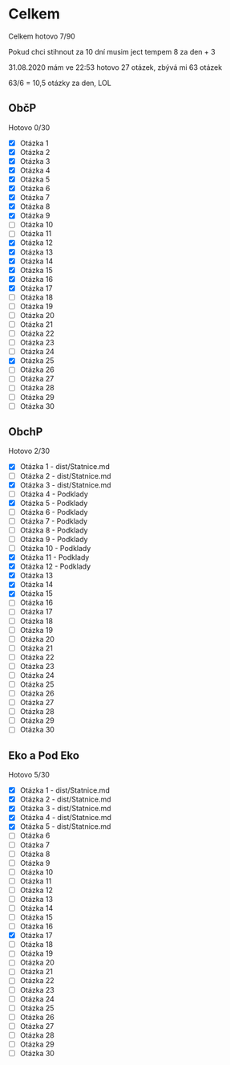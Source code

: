 # Celkem

Celkem hotovo 7/90

Pokud chci stihnout za 10 dní musim ject tempem 8 za den + 3

31.08.2020 mám ve 22:53 hotovo 27 otázek, zbývá mi 63 otázek

63/6 = 10,5 otázky za den, LOL

## ObčP

Hotovo 0/30

- [x] Otázka 1
- [x] Otázka 2
- [x] Otázka 3
- [x] Otázka 4
- [x] Otázka 5
- [x] Otázka 6
- [x] Otázka 7
- [x] Otázka 8
- [x] Otázka 9
- [ ] Otázka 10
- [ ] Otázka 11
- [x] Otázka 12
- [x] Otázka 13
- [x] Otázka 14
- [x] Otázka 15
- [x] Otázka 16
- [x] Otázka 17
- [ ] Otázka 18
- [ ] Otázka 19
- [ ] Otázka 20
- [ ] Otázka 21
- [ ] Otázka 22
- [ ] Otázka 23
- [ ] Otázka 24
- [x] Otázka 25
- [ ] Otázka 26
- [ ] Otázka 27
- [ ] Otázka 28
- [ ] Otázka 29
- [ ] Otázka 30

## ObchP

Hotovo 2/30

- [x] Otázka 1 - dist/Statnice.md
- [ ] Otázka 2 - dist/Statnice.md
- [x] Otázka 3 - dist/Statnice.md
- [ ] Otázka 4 - Podklady
- [x] Otázka 5 - Podklady
- [ ] Otázka 6 - Podklady
- [ ] Otázka 7 - Podklady
- [ ] Otázka 8 - Podklady
- [ ] Otázka 9 - Podklady
- [ ] Otázka 10 - Podklady
- [x] Otázka 11 - Podklady
- [x] Otázka 12 - Podklady
- [x] Otázka 13
- [x] Otázka 14
- [x] Otázka 15
- [ ] Otázka 16
- [ ] Otázka 17
- [ ] Otázka 18
- [ ] Otázka 19
- [ ] Otázka 20
- [ ] Otázka 21
- [ ] Otázka 22
- [ ] Otázka 23
- [ ] Otázka 24
- [ ] Otázka 25
- [ ] Otázka 26
- [ ] Otázka 27
- [ ] Otázka 28
- [ ] Otázka 29
- [ ] Otázka 30

## Eko a Pod Eko

Hotovo 5/30

- [x] Otázka 1 - dist/Statnice.md
- [x] Otázka 2 - dist/Statnice.md
- [x] Otázka 3 - dist/Statnice.md
- [x] Otázka 4 - dist/Statnice.md
- [x] Otázka 5 - dist/Statnice.md
- [ ] Otázka 6
- [ ] Otázka 7
- [ ] Otázka 8
- [ ] Otázka 9
- [ ] Otázka 10
- [ ] Otázka 11
- [ ] Otázka 12
- [ ] Otázka 13
- [ ] Otázka 14
- [ ] Otázka 15
- [ ] Otázka 16
- [x] Otázka 17
- [ ] Otázka 18
- [ ] Otázka 19
- [ ] Otázka 20
- [ ] Otázka 21
- [ ] Otázka 22
- [ ] Otázka 23
- [ ] Otázka 24
- [ ] Otázka 25
- [ ] Otázka 26
- [ ] Otázka 27
- [ ] Otázka 28
- [ ] Otázka 29
- [ ] Otázka 30